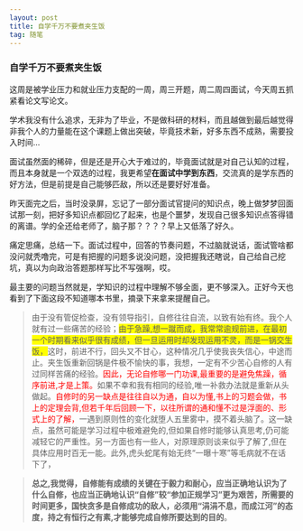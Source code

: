 ```yaml
---
layout: post
title: 自学千万不要煮夹生饭
tag: 随笔
---
```


### 自学千万不要煮夹生饭

这周是被学业压力和就业压力支配的一周，周三开题，周二周四面试，今天周五抓紧看论文写论文。

学术我没有什么追求，无非为了毕业，不是做科研的材料，而且越做到最后越觉得非我个人的力量能在这个课题上做出突破，毕竟技术新，好多东西不成熟，需要投入时间...

面试虽然面的稀碎，但是还是开心大于难过的，毕竟面试就是对自己认知的过程，而且本身就是一个双选的过程，我更希望**在面试中学到东西**，交流真的是学东西的好方法，但是前提是自己能够匹敌，所以还是要好好准备。

昨天面完之后，当时没录屏，忘记了一部分面试官提问的知识点，晚上做梦梦回面试那一刻，把好多知识点都回忆了起来，也是个噩梦，发现自己很多知识点答得错的离谱。学的全还给老师了，脑子那？？？？早上又低落了好久。

痛定思痛，总结一下。面试过程中，回答的节奏问题，不过脑就说话，面试管啥都没问就秃噜完，可是有把握的问题多说没问题，没把握我还瞎说，自己给自己挖坑，真以为向政治答题那样写比不写强啊，哎。

最主要的问题当然就是，学知识的过程中理解不够全面，更不够深入。正好今天也看到了下面这段不知道哪本书里，摘录下来拿来提醒自己。

> 由于没有管促检查，没有领导指引，自修往往自流，以致有始有终。我个人就有过一些痛苦的经验；<font style="background-color:yellow">由于急躁,想一蹴而成，我常常逾规前进，在最初一个时期看来似乎很有成绩，但一旦运用时却发现运用不灵，而是一锅交生饭，</font>这时，前进不行，回头又不甘心，这种情况几乎使我丧失信心，中途而止。夹生饭重新回锅是件极不愉快的事，我想，一定有不少苦心自修的人有过同样苦痛的经验。<font color="red">因此，无论自修哪一门功课,最重要的是避免焦躁，循序前进,才是上策。</font>如果不幸和我有相同的经验,唯一补救办法就是重新从头做起。<font color="red">自修时的另一缺点是往往自以为通，自以为懂,书上的习题会做，书上的定理会背,但若千年后回顾一下，以往所谓的通和懂不过是浮面的、形式上的了解，</font>一遇到原则性的变化就堕人五里雾中，摸不着头脑了。这一缺点，虽然可能是学习过程中极难避免的,但如果自修时能够认真思考,仍可能减轻它的严重性。另一方面也有一些人，对原理原则谈来似乎了解了,但在具体应用时百无一能。此外,虎头蛇尾有始无终“一曝十寒”等毛病就不在话下了，

> **总之,我觉得，自修能有成绩的关键在于毅力和耐心，应当正确地认识为了什么自修，也应当正确地认识“自修”较“参加正规学习”更为艰苦，所需要的时间更多，国快贪多是自修成功的敌人，必须用“涓涓不息，而成江河”的态度，持之有恒行之有素,才能够完成自修所要达到的目的**。


